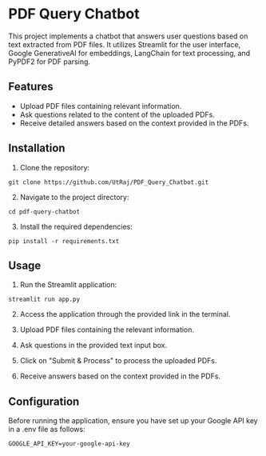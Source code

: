#  __PDF Query Chatbot__

This project implements a chatbot that answers user questions based on text extracted from PDF files. It utilizes Streamlit for the user interface, Google GenerativeAI for embeddings, LangChain for text processing, and PyPDF2 for PDF parsing.

## **Features**

* Upload PDF files containing relevant information.
* Ask questions related to the content of the uploaded PDFs.
* Receive detailed answers based on the context provided in the PDFs.

## **Installation**

1. Clone the repository:

```
git clone https://github.com/UtRaj/PDF_Query_Chatbot.git
```

2. Navigate to the project directory:

```
cd pdf-query-chatbot
```

3. Install the required dependencies:

```
pip install -r requirements.txt
```

## **Usage**

1. Run the Streamlit application:

```
streamlit run app.py
```

2. Access the application through the provided link in the terminal.
   
3. Upload PDF files containing the relevant information.
   
4. Ask questions in the provided text input box.
   
5. Click on "Submit & Process" to process the uploaded PDFs.
   
6. Receive answers based on the context provided in the PDFs.


## **Configuration**

Before running the application, ensure you have set up your Google API key in a .env file as follows:

```
GOOGLE_API_KEY=your-google-api-key
```







